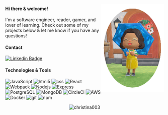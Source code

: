 <p>
  <img align="right" alt="GIF" src="media/ac.gif" width="200" height="280" />
<h4>Hi there & welcome!</h4>
<text style="font-size:14px">I'm a software engineer, reader, gamer, and lover of learning.  Check out some of my projects below & let me know if you have any questions!</text>

<h4>Contact</h4>

[![Linkedin Badge](https://img.shields.io/badge/-Christina.Santos-blue?style=flat-square&logo=Linkedin&logoColor=white&link=https://www.linkedin.com/in/csantos91/)](https://www.linkedin.com/in/csantos91/)

<h4>Technologies & Tools</h4>
<p>
<img alt="JavaScript" src="https://img.shields.io/badge/-JavaScript-black?style=flat-square&logo=javascript"/>
 <img alt="html5" src="https://img.shields.io/badge/-HTML5-black?style=flat-square&logo=html5" />
  <img alt="css" src="https://img.shields.io/badge/-CSS3-black?style=flat-square&logo=css3&logoColor=1572B6" />
<img alt="React" src="https://img.shields.io/badge/-React-black?style=flat-square&logo=react" />
<img alt="Webpack" src="https://img.shields.io/badge/-Webpack-black?style=flat-square&logo=Webpack" />
<img alt="Nodejs" src="https://img.shields.io/badge/-Nodejs-black?style=flat-square&logo=Node.js" />
<img alt="Express" src="https://img.shields.io/badge/-Express-black?style=flat-square&logo=Express"/>
<img alt="PostgreSQL" src="https://img.shields.io/badge/-PostgreSQL-black?style=flat-square&logo=postgresql&logoColor=336791" />
<img alt="MongoDB" src="https://img.shields.io/badge/-MongoDB-black?style=flat-square&logo=mongodb" />
<img alt="CircleCi" src= "https://img.shields.io/badge/-CircleCI-black?style=flat-square&logo=CircleCI"/>
<img alt="AWS" src="https://img.shields.io/badge/AWS-black?style=flat-square&logo=amazon-aws&logoColor=FF9900"/>
<img alt="Docker" src="https://img.shields.io/badge/-Docker-black?style=flat-square&logo=docker" />
<img alt="git" src="https://img.shields.io/badge/-Git-black?style=flat-square&logo=git" />
<img alt="npm" src="https://img.shields.io/badge/-NPM-black?style=flat-square&logo=npm" /></p>

</p>

<p align="center"> <img src="https://github-readme-stats.vercel.app/api?username=christina003&show_icons=true&theme=blue-green" alt="christina003" />
